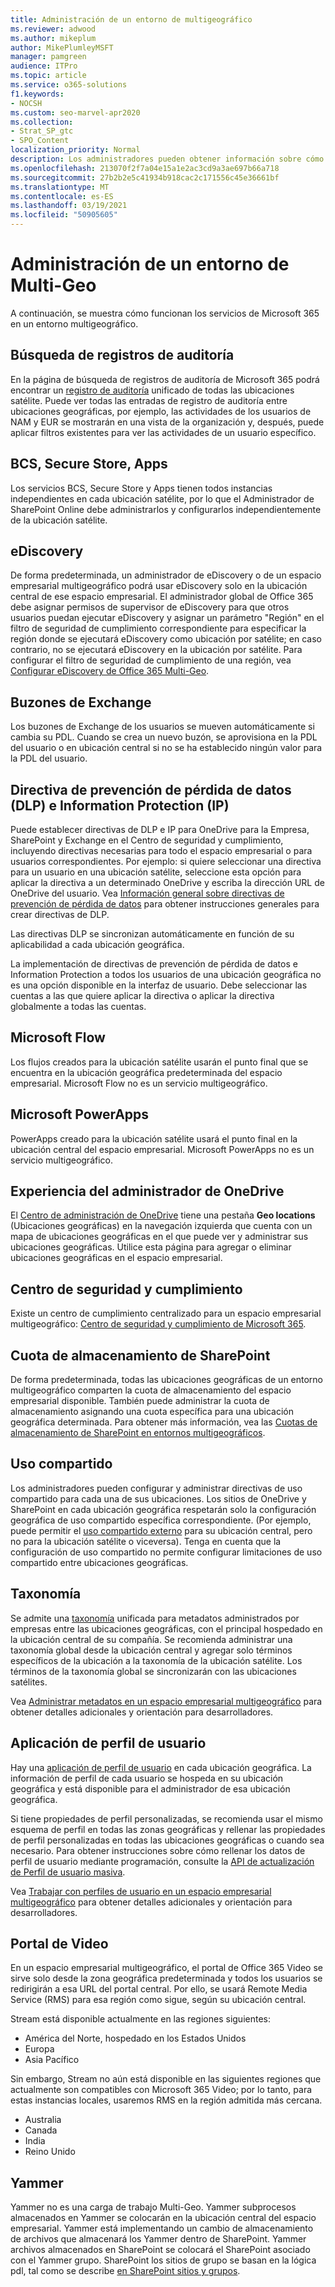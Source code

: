 ```yaml
---
title: Administración de un entorno de multigeográfico
ms.reviewer: adwood
ms.author: mikeplum
author: MikePlumleyMSFT
manager: pamgreen
audience: ITPro
ms.topic: article
ms.service: o365-solutions
f1.keywords:
- NOCSH
ms.custom: seo-marvel-apr2020
ms.collection:
- Strat_SP_gtc
- SPO_Content
localization_priority: Normal
description: Los administradores pueden obtener información sobre cómo administrar SharePoint y OneDrive en un entorno multige geográfico.
ms.openlocfilehash: 213070f2f7a04e15a1e2ac3cd9a3ae697b66a718
ms.sourcegitcommit: 27b2b2e5c41934b918cac2c171556c45e36661bf
ms.translationtype: MT
ms.contentlocale: es-ES
ms.lasthandoff: 03/19/2021
ms.locfileid: "50905605"
---
```

# <a name="administering-a-multi-geo-environment"></a>Administración de un entorno de Multi-Geo

A continuación, se muestra cómo funcionan los servicios de Microsoft 365 en un entorno multigeográfico.

## <a name="audit-log-search"></a>Búsqueda de registros de auditoría

En la página de búsqueda de registros de auditoría de Microsoft 365 podrá encontrar un [registro de auditoría](https://support.office.com/article/0d4d0f35-390b-4518-800e-0c7ec95e946c) unificado de todas las ubicaciones satélite. Puede ver todas las entradas de registro de auditoría entre ubicaciones geográficas, por ejemplo, las actividades de los usuarios de NAM y EUR se mostrarán en una vista de la organización y, después, puede aplicar filtros existentes para ver las actividades de un usuario específico.

## <a name="bcs-secure-store-apps"></a>BCS, Secure Store, Apps

Los servicios BCS, Secure Store y Apps tienen todos instancias independientes en cada ubicación satélite, por lo que el Administrador de SharePoint Online debe administrarlos y configurarlos independientemente de la ubicación satélite.

## <a name="ediscovery"></a>eDiscovery 

De forma predeterminada, un administrador de eDiscovery o de un espacio empresarial multigeográfico podrá usar eDiscovery solo en la ubicación central de ese espacio empresarial. El administrador global de Office 365 debe asignar permisos de supervisor de eDiscovery para que otros usuarios puedan ejecutar eDiscovery y asignar un parámetro "Región" en el filtro de seguridad de cumplimiento correspondiente para especificar la región donde se ejecutará eDiscovery como ubicación por satélite; en caso contrario, no se ejecutará eDiscovery en la ubicación por satélite. Para configurar el filtro de seguridad de cumplimiento de una región, vea [Configurar eDiscovery de Office 365 Multi-Geo](multi-geo-ediscovery-configuration.md).

## <a name="exchange-mailboxes"></a>Buzones de Exchange

Los buzones de Exchange de los usuarios se mueven automáticamente si cambia su PDL. Cuando se crea un nuevo buzón, se aprovisiona en la PDL del usuario o en ubicación central si no se ha establecido ningún valor para la PDL del usuario.

## <a name="information-protection-ip-data-loss-prevention-dlp-policy"></a>Directiva de prevención de pérdida de datos (DLP) e Information Protection (IP)

Puede establecer directivas de DLP e IP para OneDrive para la Empresa, SharePoint y Exchange en el Centro de seguridad y cumplimiento, incluyendo directivas necesarias para todo el espacio empresarial o para usuarios correspondientes. Por ejemplo: si quiere seleccionar una directiva para un usuario en una ubicación satélite, seleccione esta opción para aplicar la directiva a un determinado OneDrive y escriba la dirección URL de OneDrive del usuario. Vea [Información general sobre directivas de prevención de pérdida de datos](https://support.office.com/article/1966b2a7-d1e2-4d92-ab61-42efbb137f5e) para obtener instrucciones generales para crear directivas de DLP.

Las directivas DLP se sincronizan automáticamente en función de su aplicabilidad a cada ubicación geográfica.

La implementación de directivas de prevención de pérdida de datos e Information Protection a todos los usuarios de una ubicación geográfica no es una opción disponible en la interfaz de usuario. Debe seleccionar las cuentas a las que quiere aplicar la directiva o aplicar la directiva globalmente a todas las cuentas.

## <a name="microsoft-flow"></a>Microsoft Flow

Los flujos creados para la ubicación satélite usarán el punto final que se encuentra en la ubicación geográfica predeterminada del espacio empresarial.  Microsoft Flow no es un servicio multigeográfico. 

## <a name="microsoft-powerapps"></a>Microsoft PowerApps

PowerApps creado para la ubicación satélite usará el punto final en la ubicación central del espacio empresarial. Microsoft PowerApps no es un servicio multigeográfico. 

## <a name="onedrive-administrator-experience"></a>Experiencia del administrador de OneDrive

El [Centro de administración de OneDrive](https://admin.onedrive.com) tiene una pestaña **Geo locations** (Ubicaciones geográficas) en la navegación izquierda que cuenta con un mapa de ubicaciones geográficas en el que puede ver y administrar sus ubicaciones geográficas. Utilice esta página para agregar o eliminar ubicaciones geográficas en el espacio empresarial.

## <a name="security-and-compliance-admin-center"></a>Centro de seguridad y cumplimiento

Existe un centro de cumplimiento centralizado para un espacio empresarial multigeográfico: [Centro de seguridad y cumplimiento de Microsoft 365](https://protection.office.com/?rfr=AdminCenter\#/homepage).

## <a name="sharepoint-storage-quota"></a>Cuota de almacenamiento de SharePoint

De forma predeterminada, todas las ubicaciones geográficas de un entorno multigeográfico comparten la cuota de almacenamiento del espacio empresarial disponible.  También puede administrar la cuota de almacenamiento asignando una cuota específica para una ubicación geográfica determinada. Para obtener más información, vea las [Cuotas de almacenamiento de SharePoint en entornos multigeográficos](sharepoint-multi-geo-storage-quota.md).

## <a name="sharing"></a>Uso compartido

Los administradores pueden configurar y administrar directivas de uso compartido para cada una de sus ubicaciones. Los sitios de OneDrive y SharePoint en cada ubicación geográfica respetarán solo la configuración geográfica de uso compartido específica correspondiente. (Por ejemplo, puede permitir el [uso compartido externo](https://support.office.com/article/C8A462EB-0723-4B0B-8D0A-70FEAFE4BE85) para su ubicación central, pero no para la ubicación satélite o viceversa). Tenga en cuenta que la configuración de uso compartido no permite configurar limitaciones de uso compartido entre ubicaciones geográficas.

## <a name="taxonomy"></a>Taxonomía

Se admite una [taxonomía](/sharepoint/managed-metadata) unificada para metadatos administrados por empresas entre las ubicaciones geográficas, con el principal hospedado en la ubicación central de su compañía. Se recomienda administrar una taxonomía global desde la ubicación central y agregar solo términos específicos de la ubicación a la taxonomía de la ubicación satélite. Los términos de la taxonomía global se sincronizarán con las ubicaciones satélites.

Vea [Administrar metadatos en un espacio empresarial multigeográfico](/sharepoint/dev/solution-guidance/multigeo-managedmetadata) para obtener detalles adicionales y orientación para desarrolladores.

## <a name="user-profile-application"></a>Aplicación de perfil de usuario

Hay una [aplicación de perfil de usuario](/sharepoint/manage-user-profiles) en cada ubicación geográfica. La información de perfil de cada usuario se hospeda en su ubicación geográfica y está disponible para el administrador de esa ubicación geográfica.

Si tiene propiedades de perfil personalizadas, se recomienda usar el mismo esquema de perfil en todas las zonas geográficas y rellenar las propiedades de perfil personalizadas en todas las ubicaciones geográficas o cuando sea necesario. Para obtener instrucciones sobre cómo rellenar los datos de perfil de usuario mediante programación, consulte la [API de actualización de Perfil de usuario masiva](/sharepoint/dev/solution-guidance/bulk-user-profile-update-api-for-sharepoint-online).

Vea [Trabajar con perfiles de usuario en un espacio empresarial multigeográfico](/sharepoint/dev/solution-guidance/multigeo-userprofileexperience) para obtener detalles adicionales y orientación para desarrolladores.

## <a name="video-portal"></a>Portal de Video

En un espacio empresarial multigeográfico, el portal de Office 365 Video se sirve solo desde la zona geográfica predeterminada y todos los usuarios se redirigirán a esa URL del portal central. Por ello, se usará Remote Media Service (RMS) para esa región como sigue, según su ubicación central.

Stream está disponible actualmente en las regiones siguientes:

- América del Norte, hospedado en los Estados Unidos 
- Europa
- Asia Pacífico

Sin embargo, Stream no aún está disponible en las siguientes regiones que actualmente son compatibles con Microsoft 365 Video; por lo tanto, para estas instancias locales, usaremos RMS en la región admitida más cercana.

- Australia
- Canada
- India
- Reino Unido

## <a name="yammer"></a>Yammer

Yammer no es una carga de trabajo Multi-Geo. Yammer subprocesos almacenados en Yammer se colocarán en la ubicación central del espacio empresarial. Yammer está implementando un cambio de almacenamiento de archivos que almacenará los Yammer dentro de SharePoint. Yammer archivos almacenados en SharePoint se colocará el SharePoint asociado con el Yammer grupo. SharePoint los sitios de grupo se basan en la lógica pdl, tal como se describe [en SharePoint sitios y grupos](multi-geo-capabilities-in-onedrive-and-sharepoint-online-in-microsoft-365.md#sharepoint-sites-and-groups).